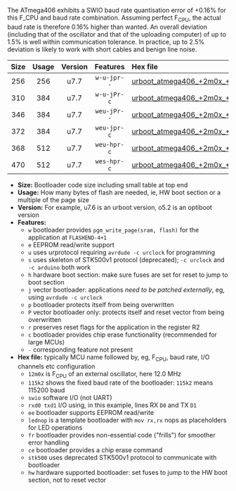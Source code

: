 The ATmega406 exhibits a SWIO baud rate quantisation error of +0.16% for this F_CPU and baud rate combination. Assuming perfect F<sub>CPU</sub>, the actual baud rate is therefore 0.16% higher than wanted. An overall deviation (including that of the oscillator and that of the uploading computer) of up to 1.5% is well within communication tolerance. In practice, up to 2.5% deviation is likely to work with short cables and benign line noise.

|Size|Usage|Version|Features|Hex file|
|:-:|:-:|:-:|:-:|:--|
|256|256|u7.7|`w-u-jpr--`|[urboot_atmega406_+2m0x_++38k4_swio_rxb0_txb1.hex](https://raw.githubusercontent.com/stefanrueger/urboot.hex/main/mcus/atmega406/external_oscillator/fcpu_+2m0x/br_++38k4/urboot_atmega406_+2m0x_++38k4_swio_rxb0_txb1.hex)|
|310|384|u7.7|`w-u-jPr-c`|[urboot_atmega406_+2m0x_++38k4_swio_rxb0_txb1_lednop_fr_ce.hex](https://raw.githubusercontent.com/stefanrueger/urboot.hex/main/mcus/atmega406/external_oscillator/fcpu_+2m0x/br_++38k4/urboot_atmega406_+2m0x_++38k4_swio_rxb0_txb1_lednop_fr_ce.hex)|
|346|384|u7.7|`weu-jPr--`|[urboot_atmega406_+2m0x_++38k4_swio_rxb0_txb1_ee_lednop_fr.hex](https://raw.githubusercontent.com/stefanrueger/urboot.hex/main/mcus/atmega406/external_oscillator/fcpu_+2m0x/br_++38k4/urboot_atmega406_+2m0x_++38k4_swio_rxb0_txb1_ee_lednop_fr.hex)|
|372|384|u7.7|`weu-jpr-c`|[urboot_atmega406_+2m0x_++38k4_swio_rxb0_txb1_ee_lednop_fr_ce.hex](https://raw.githubusercontent.com/stefanrueger/urboot.hex/main/mcus/atmega406/external_oscillator/fcpu_+2m0x/br_++38k4/urboot_atmega406_+2m0x_++38k4_swio_rxb0_txb1_ee_lednop_fr_ce.hex)|
|368|512|u7.7|`weu-hpr-c`|[urboot_atmega406_+2m0x_++38k4_swio_rxb0_txb1_ee_lednop_fr_ce_hw.hex](https://raw.githubusercontent.com/stefanrueger/urboot.hex/main/mcus/atmega406/external_oscillator/fcpu_+2m0x/br_++38k4/urboot_atmega406_+2m0x_++38k4_swio_rxb0_txb1_ee_lednop_fr_ce_hw.hex)|
|470|512|u7.7|`wes-hpr-c`|[urboot_atmega406_+2m0x_++38k4_swio_rxb0_txb1_ee_lednop_fr_ce_stk500_hw.hex](https://raw.githubusercontent.com/stefanrueger/urboot.hex/main/mcus/atmega406/external_oscillator/fcpu_+2m0x/br_++38k4/urboot_atmega406_+2m0x_++38k4_swio_rxb0_txb1_ee_lednop_fr_ce_stk500_hw.hex)|

- **Size:** Bootloader code size including small table at top end
- **Usage:** How many bytes of flash are needed, ie, HW boot section or a multiple of the page size
- **Version:** For example, u7.6 is an urboot version, o5.2 is an optiboot version
- **Features:**
  + `w` bootloader provides `pgm_write_page(sram, flash)` for the application at `FLASHEND-4+1`
  + `e` EEPROM read/write support
  + `u` uses urprotocol requiring `avrdude -c urclock` for programming
  + `s` uses skeleton of STK500v1 protocol (deprecated); `-c urclock` and `-c arduino` both work
  + `h` hardware boot section: make sure fuses are set for reset to jump to boot section
  + `j` vector bootloader: applications *need to be patched externally*, eg, using `avrdude -c urclock`
  + `p` bootloader protects itself from being overwritten
  + `P` vector bootloader only: protects itself and reset vector from being overwritten
  + `r` preserves reset flags for the application in the register R2
  + `c` bootloader provides chip erase functionality (recommended for large MCUs)
  + `-` corresponding feature not present
- **Hex file:** typically MCU name followed by, eg, F<sub>CPU</sub>, baud rate, I/O channels etc configuration
  + `12m0x` is F<sub>CPU</sub> of an external oscillator, here 12.0 MHz
  + `115k2` shows the fixed baud rate of the bootloader: `115k2` means 115200 baud
  + `swio` software I/O (not UART)
  + `rxd0 txd1` I/O using, in this example, lines RX `D0` and TX `D1`
  + `ee` bootloader supports EEPROM read/write
  + `lednop` is a template bootloader with `mov rx,rx` nops as placeholders for LED operations
  + `fr` bootloader provides non-essential code ("frills") for smoother error handling
  + `ce` bootloader provides a chip erase command
  + `stk500` uses deprecated STK500v1 protocol to communicate with bootloader
  + `hw` hardware supported bootloader: set fuses to jump to the HW boot section, not to reset vector
